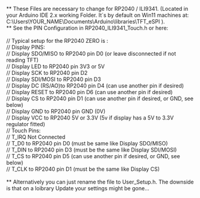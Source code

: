 ** These Files are necessary to change for RP2040 / ILI9341. (Located in your Arduino IDE 2.x working Folder. It´s by default on Win11 machines at: C:\Users\YOUR_NAME\Documents\Arduino\libraries\TFT_eSPI ). <br/>
** See the PIN Configuration in RP2040_ILI9341_Touch.h or here:<br/><br/>
// Typical setup for the RP2040 ZERO is :<br/>
// Display PINS:<br/>
// Display SDO/MISO  to RP2040 pin D0 (or leave disconnected if not reading TFT)<br/>
// Display LED       to RP2040 pin 3V3 or 5V<br/>
// Display SCK       to RP2040 pin D2<br/>
// Display SDI/MOSI  to RP2040 pin D3<br/>
// Display DC (RS/AO)to RP2040 pin D4 (can use another pin if desired)<br/>
// Display RESET     to RP2040 pin D6 (can use another pin if desired)<br/>
// Display CS        to RP2040 pin D1 (can use another pin if desired, or GND, see below)<br/>
// Display GND       to RP2040 pin GND (0V)<br/>
// Display VCC       to RP2040 5V or 3.3V (5v if display has a 5V to 3.3V regulator fitted)<br/>
// Touch Pins:<br/>
// T_IRQ             Not Connected<br/>
// T_D0  						to RP2040 pin D0 (must be same like Display SDO/MISO)<br/>
// T_DIN  						to RP2040 pin D3 (must be the same like Display SDI/MOSI)<br/>
// T_CS  						to RP2040 pin D5 (can use another pin if desired, or GND, see below)<br/>
// T_CLK  						to RP2040 pin D1 (must be the same like Display CS)<br/><br/>
** Alternatively you can just rename the file to User_Setup.h. The downside is that on a loibrary Update your settings might be gone... <br/>


